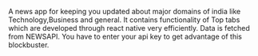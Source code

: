 A news app for keeping you updated about major domains of india like Technology,Business and general.
It contains functionality of Top tabs which are developed through react native very efficiently.
Data is fetched from NEWSAPI.
You have to enter your api key to get advantage of this blockbuster.
